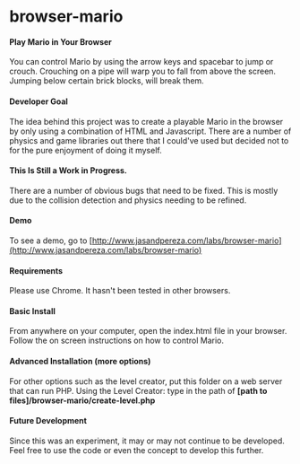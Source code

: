 browser-mario
=============

#### Play Mario in Your Browser
You can control Mario by using the arrow keys and spacebar to jump or crouch. Crouching on a pipe will warp you to fall from above the screen. Jumping below certain brick blocks, will break them. 

#### Developer Goal
The idea behind this project was to create a playable Mario in the browser by only using a combination of HTML and Javascript. There are a number of physics and game libraries out there that I could've used but decided not to for the pure enjoyment of doing it myself.

#### This Is Still a Work in Progress.
There are a number of obvious bugs that need to be fixed. This is mostly due to the collision detection and physics needing to be refined.

#### Demo
To see a demo, go to [http://www.jasandpereza.com/labs/browser-mario](http://www.jasandpereza.com/labs/browser-mario)

#### Requirements
Please use Chrome. It hasn't been tested in other browsers.

#### Basic Install
From anywhere on your computer, open the index.html file in your browser. Follow the on screen instructions on how to control Mario.

#### Advanced Installation (more options)
For other options such as the level creator, put this folder on a web server that can run PHP.
  Using the Level Creator: type in the path of **[path to files]/browser-mario/create-level.php**
  
#### Future Development
 Since this was an experiment, it may or may not continue to be developed. Feel free to use the code or even the concept to develop this further.

